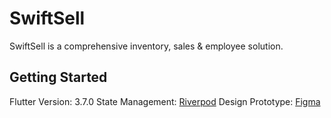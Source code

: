 # SwiftSell

SwiftSell is a comprehensive inventory, sales & employee solution.

## Getting Started
Flutter Version: 3.7.0
State Management: [Riverpod](https://riverpod.dev/docs/getting_started)
Design Prototype: [Figma](https://www.figma.com/proto/1TCc6V3s3kuEE1vZco9nIP/SwiftSell?type=design&node-id=434-25095&scaling=scale-down&page-id=1%3A3&starting-point-node-id=434%3A25095&show-proto-sidebar=1)

